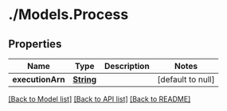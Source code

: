 # ./Models.Process
## Properties

Name | Type | Description | Notes
------------ | ------------- | ------------- | -------------
**executionArn** | [**String**](string.md) |  | [default to null]

[[Back to Model list]](../README.md#documentation-for-models) [[Back to API list]](../README.md#documentation-for-api-endpoints) [[Back to README]](../README.md)

